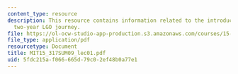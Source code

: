 ```yaml
---
content_type: resource
description: This resource contains information related to the introduction to the
  two-year LGO journey.
file: https://ol-ocw-studio-app-production.s3.amazonaws.com/courses/15-317-organizational-leadership-and-change-summer-2009/5fdc215af066665d79c02ef48b0a77e1_MIT15_317SUM09_lec01.pdf
file_type: application/pdf
resourcetype: Document
title: MIT15_317SUM09_lec01.pdf
uid: 5fdc215a-f066-665d-79c0-2ef48b0a77e1
---
```

